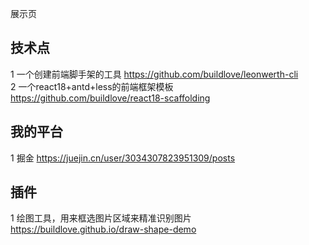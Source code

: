 展示页

## 技术点

1 一个创建前端脚手架的工具 https://github.com/buildlove/leonwerth-cli  
2 一个react18+antd+less的前端框架模板 https://github.com/buildlove/react18-scaffolding  


## 我的平台

1 掘金 https://juejin.cn/user/3034307823951309/posts  

## 插件

1 绘图工具，用来框选图片区域来精准识别图片 https://buildlove.github.io/draw-shape-demo  
